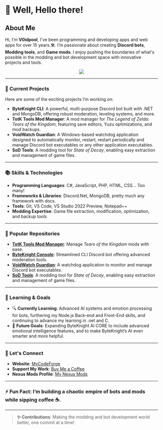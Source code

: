 # 👋 Well, Hello there!

## About Me
Hi, I’m **V0idpool**, I've been programming and developing apps and web apps for over 15 years.🛠️.
I’m passionate about creating **Discord bots**, **Modding tools**,  and **Game mods**. I enjoy pushing the boundaries of what's possible in the modding and bot development space with innovative projects and tools.

<div align="center">
  <img src="[https://github-readme-stats.vercel.app/api?username=V0idpool&theme=monokai&hide_border=false&include_all_commits=true&count_private=true](https://github-readme-stats.vercel.app/api?username=V0idpool&theme=monokai&hide_border=false&include_all_commits=true&count_private=true)" />
</div>

---

### 🚀 Current Projects
Here are some of the exciting projects I’m working on:
- **ByteKnight CLI**: A powerful, multi-purpose Discord bot built with .NET and MongoDB, offering robust moderation, leveling systems, and more.  
- **TotK Tools Mod Manager**: A mod manager for *The Legend of Zelda: Tears of the Kingdom*, featuring save editors, Yuzu optimizations, and mod backups.  
- **VoidWatch Guardian**: A Windows-based watchdog application designed to automatically monitor, restart, restart periodically and manage Discord bot executables or any other application executables.
- **SoD Tools**: A modding tool for *State of Decay*, enabling easy extraction and management of game files.

---

### 📚 Skills & Technologies
- **Programming Languages**: C#, JavaScript, PHP, HTML, CSS... Too many!
- **Frameworks & Libraries**: Discord.Net, MongoDB, pretty much any framework with docs.
- **Tools**: Git, VS Code, VS Studio 2022 Preview, Notepad++
- **Modding Expertise**: Game file extraction, modification, optimization, and backup tools  

---

### 🌟 Popular Repositories
- [**TotK Tools Mod Manager**](https://github.com/V0idpool/TotK-Tools-Mod-Manager): Manage *Tears of the Kingdom* mods with ease.  
- [**ByteKnight Console**](https://github.com/V0idpool/ByteKnight_Console): Streamlined CLI Discord bot offering advanced moderation tools.  
- [**VoidWatch Guardian**](https://github.com/V0idpool/VoidWatch_Guardian): A watchdog application to monitor and manage Discord bot executables.
- [**SoD Tools**](https://github.com/V0idpool/SoD_Tools): A modding tool for *State of Decay*, enabling easy extraction and management of game files.

---

### 🌱 Learning & Goals
- 🔍 **Currently Learning**: Advanced AI systems and emotion processing for bots, furthering my Node.js Back-end and Front-End skills, and continuing to advance my learning in .net and C.  
- 🎯 **Future Goals**: Expanding ByteKnight AI CORE to include advanced emotional intelligence features, and to make ByteKnight’s AI even smarter and more helpful.

---

### 💬 Let's Connect
- **Website**: [MyCodeForge](https://mycodeforge.com/)  
- **Support My Work**: [Buy Me a Coffee](https://www.buymeacoffee.com/ByteKnight)  
- **Nexus Mods Profile**: [My Nexus Mods](https://next.nexusmods.com/profile/XllVoiDllX/mods)  

---

### ⚡ Fun Fact: I’m building a chaotic empire of bots and mods while sipping coffee ☕.

---

> **✨ Contributions**: Making the modding and bot development world better, one commit at a time!
